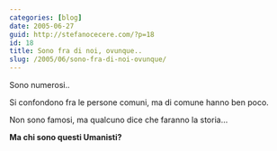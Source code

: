 ```yaml
---
categories: [blog]
date: 2005-06-27
guid: http://stefanocecere.com/?p=18
id: 18
title: Sono fra di noi, ovunque..
slug: /2005/06/sono-fra-di-noi-ovunque/
---
```


Sono numerosi..

Si confondono fra le persone comuni, ma di comune hanno ben poco.

Non sono famosi, ma qualcuno dice che faranno la storia…

**Ma chi sono questi Umanisti?**